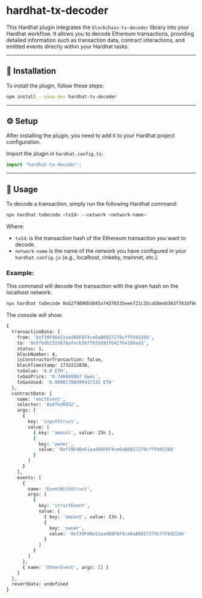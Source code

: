 # hardhat-tx-decoder

This Hardhat plugin integrates the `blockchain-tx-decoder` library into your Hardhat workflow. It allows you to decode Ethereum transactions, providing detailed information such as transaction data, contract interactions, and emitted events directly within your Hardhat tasks.

---

## 🚀 Installation

To install the plugin, follow these steps:
```bash
npm install --save-dev hardhat-tx-decoder
```
---

## ⚙️ Setup
After installing the plugin, you need to add it to your Hardhat project configuration.

Import the plugin in `hardhat.config.ts`:
```typescript
import 'hardhat-tx-decoder';
```
---

## 📖 Usage
To decode a transaction, simply run the following Hardhat command:

```bash
npx hardhat txDecode <txId> --network <network-name>
```

Where:
- `txId`: is the transaction hash of the Ethereum transaction you want to decode.
- `network-name` is the name of the network you have configured in your `hardhat.config.js` (e.g., localhost, rinkeby, mainnet, etc.).

### Example:

This command will decode the transaction with the given hash on the localhost network.
```bash
npx hardhat txDecode 0xb2f9890b5845a74376535eee721c35ca58eeb363f783df0c515b8858c98a5e0f --network localhost
```
The console will show:
```bash
{
  transactionData: {
    from: '0xf39Fd6e51aad88F6F4ce6aB8827279cffFb92266',
    to: '0x5fbdb2315678afecb367f032d93f642f64180aa3',
    status: 1,
    blockNumber: 4,
    isConstructorTransaction: false,
    blockTimestamp: 1732212030,
    txValue: '0.0 ETH',
    txGasPrice: '0.746660867 Gwei',
    txGasUsed: '0.00001788999437332 ETH'
  },
  contractData: {
    name: 'emitEvent',
    selector: '0x6fbd0832',
    args: [
      {
        key: 'inputStruct',
        value: [
          { key: 'amount', value: 23n },
          {
            key: 'owner',
            value: '0xf39Fd6e51aad88F6F4ce6aB8827279cffFb92266'
          }
        ]
      }
    ],
    events: [
      {
        name: 'EventWithStruct',
        args: [
          {
            key: 'structEvent',
            value: [
              { key: 'amount', value: 23n },
              {
                key: 'owner',
                value: '0xf39Fd6e51aad88F6F4ce6aB8827279cffFb92266'
              }
            ]
          }
        ]
      },
      { name: 'OtherEvent', args: [] }
    ]
  },
  revertData: undefined
}
```

